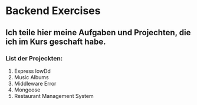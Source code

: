 # Backend Exercises

## Ich teile hier meine Aufgaben und Projechten, die ich im Kurs geschaft habe.

### List der Projeckten:

1. Express lowDd
2. Music Albums
3. Middleware Error
4. Mongoose
5. Restaurant Management System







